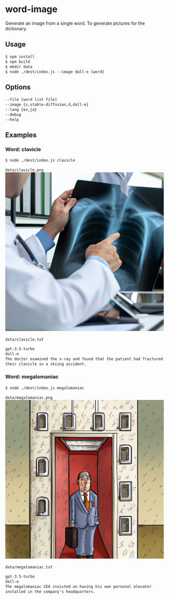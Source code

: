 # word-image

Generate an image from a single word. To generate pictures for the dictionary.


## Usage

```
$ npm install
$ npm build
$ mkdir data
$ node ./dest/index.js --image dall-e [word]
```

## Options

```
--file [word list file]
--image {s,stable-diffusion,d,dall-e}
--lang {en,ja}
--debug
--help
```

## Examples

### Word: clavicle

```
$ node ./dest/index.js clavicle
```

`data/clavicle.png`<br>
![clavicle](./docs/example/clavicle.png)

`data/clavicle.txt`
```
gpt-3.5-turbo
dall-e
The doctor examined the x-ray and found that the patient had fractured their clavicle in a skiing accident.
```

### Word: megalomaniac

```
$ node ./dest/index.js megalomaniac
```

`data/megalomaniac.png`<br>
![megalomaniac](./docs/example/megalomaniac.png)

`data/megalomaniac.txt`
```
gpt-3.5-turbo
dall-e
The megalomaniac CEO insisted on having his own personal elevator installed in the company's headquarters.
```
